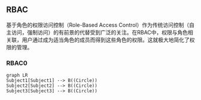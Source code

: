 ## RBAC
基于角色的权限访问控制（Role-Based Access Control）作为传统访问控制（自主访问，强制访问）的有前景的代替受到广泛的关注。在RBAC中，权限与角色相关联，用户通过成为适当角色的成员而得到这些角色的权限。这就极大地简化了权限的管理。

### RBAC0
```mermaid
graph LR
Subject1[Subject1] --> B((Circle))
Subject2[Subject2] --> B((Circle))
Subject3[Subject3] --> B((Circle))

```
<!--stackedit_data:
eyJoaXN0b3J5IjpbLTE1ODEwMzk5ODksMjE2NzMyNTU0LDEyMj
Q5OTAzNDZdfQ==
-->